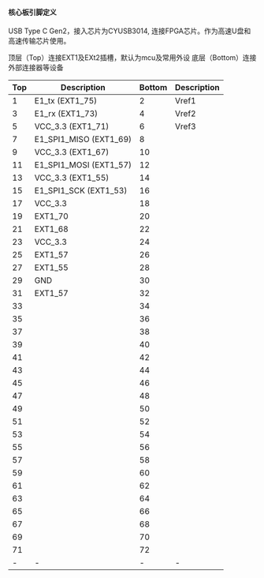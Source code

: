#### 核心板引脚定义

USB Type C Gen2，接入芯片为CYUSB3014, 连接FPGA芯片。作为高速U盘和高速传输芯片使用。




顶层（Top）连接EXT1及EXt2插槽，默认为mcu及常用外设
底层（Bottom）连接外部连接器等设备

| Top   | Description              | Bottom    | Description       |
| ---   | ---                      | ---       | ---               |
| 1     | E1_tx        (EXT1_75)   | 2         | Vref1             |
| 3     | E1_rx        (EXT1_73)   | 4         | Vref2             |
| 5     | VCC_3.3      (EXT1_71)   | 6         | Vref3             |
| 7     | E1_SPI1_MISO (EXT1_69)   | 8         |                   |
| 9     | VCC_3.3      (EXT1_67)   | 10        |     |
| 11    | E1_SPI1_MOSI (EXT1_57)   | 12        |     |
| 13    | VCC_3.3      (EXT1_55)   | 14        |     |
| 15    | E1_SPI1_SCK  (EXT1_53)   | 16        |     |
| 17    | VCC_3.3                  | 18        |     |
| 19    | EXT1_70                  | 20        |     |
| 21    | EXT1_68                  | 22        |     |
| 23    | VCC_3.3                  | 24        |     |
| 25    | EXT1_57                  | 26        |     |
| 27    | EXT1_55                  | 28        |     |
| 29    | GND                      | 30        |     |
| 31    | EXT1_57                  | 32        |     |
| 33    |     | 34        |     |
| 35    |     | 36        |     |
| 37    |     | 38        |     |
| 39    |     | 40        |     |
| 41    |     | 42        |     |
| 43    |     | 44        |     |
| 45    |     | 46        |     |
| 47    |     | 48        |     |
| 49    |     | 50        |     |
| 51    |     | 52        |     |
| 53    |     | 54        |     |
| 55    |     | 56        |     |
| 57    |     | 58        |     |
| 59    |     | 60        |     |
| 61    |     | 62        |     |
| 63    |     | 64        |     |
| 65    |     | 66        |     |
| 67    |     | 68        |     |
| 69    |     | 70        |     |
| 71    |     | 72        |     |
| -     | -   | -         | -   |

